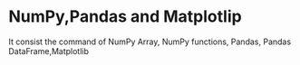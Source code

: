# NumPy,Pandas and Matplotlip
It consist the command of NumPy Array, NumPy functions, Pandas, Pandas DataFrame,Matplotlib

